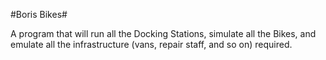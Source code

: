 #Boris Bikes#

A program that will run all the Docking Stations, simulate all the Bikes, and emulate all the infrastructure (vans, repair staff, and so on) required.
